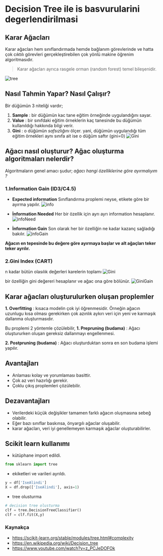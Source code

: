# Decision Tree ile is basvurularini degerlendirilmasi

## Karar Ağacları
Karar ağacları hem sınıflandırmada hemde bağlanım görevlerinde ve hatta çok cıktılı görevleri gerçekleştirebilen çok yönlü makine öğrenim algoritmasıdır.
> Karar ağacları ayrıca rasgele orman (random forest) temel bileşenidir.


![tree](https://scikit-learn.org/stable/_images/iris.svg)

## Nasıl Tahmin Yapar? Nasıl Çalışır?
Bir düğümün 3 niteliği vardır;
1. **Sample** : bir düğümün kac tane eğitim örneğinde uygulandığını sayar.
2. **Value** : bir sınıfdaki eğitim örneklerin kaç tanesinde bu düğümün kullanıldığı hakkında bilgi verir.
3. **Gini** : o düğümün *safsızlığını* ölçer. yani, düğümün uygulandığı tüm eğitim örnekleri aynı sınıfa ait ise o düğüm saftır (gini=0)
![Gini](https://yazilimkaravani.net/wp-content/uploads/2020/08/1gini_index-300x129.png)

## Ağacı nasıl oluşturur? Ağac oluşturma algoritmaları nelerdir?
Algoritmaların genel amacı şudur; *ağacı hangi özelliklerine göre ayırmalıyım ?*
### 1.Information Gain (ID3/C4.5)
* **Expected information** 
Sınıflandırma proplemi neyse, etikete göre bir ayırma yapılır.
![info]()

* **İnformation Needed**
Her bir özellik için ayrı ayrı information hesaplanır.
![infoNeed]()

* **İnformation Gain**
Son olarak her bir özelliğin ne kadar kazanç sağladığı bakılır.
![infoGain]()

**Ağacın en tepesinde bu değere göre ayırmaya başlar ve alt ağaçları teker teker ayrılır.**

### 2.Gini Index (CART)
n kadar bütün olasılık değerleri karelerin toplamı 
![Gini]()

bir özelliğin gini değereri hesaplanır ve ağac ona göre bölünür.
![GiniGain]()

## Karar ağacları oluşturulurken oluşan proplemler
**1. Overfitting** : kısaca modelin çok iyi öğrenmesidir. Örneğin ağacın uzunlugu kısa olması gerekirken çok azınlık aykırı veri için yeni ve karmaşık dallanma oluşturmasıdır.

Bu proplemi 2 yöntemle çözülebilir,
**1. Prepruning (budama)** : Ağacı oluştururken oluşan gereksiz dallanmayı engellenmesi.

**2. Postpruning (budama)** : Ağacı oluşturduktan sonra en son budama işlemi yapılır.


## Avantajları 
+ Anlaması kolay ve yorumlaması basittir.
+ Çok az veri hazırlığı gerekir.
+ Çoklu çıkış proplemleri çözülebilir.

## Dezavantajları
+ Verilerdeki küçük değişikler tamamen farklı ağacın oluşmasına sebeğ olabilir.
+ Eğer bazı sınıflar baskınsa, önyargılı ağaclar oluşabilir.
+ karar ağacları, veri iyi genellemeyen karmaşık ağaclar oluşturabilirler.

## Scikit learn kullanımı
- kütüphane import edildi.
```python
from sklearn import tree
```
- ekiketleri ve varileri ayrıldı.
```python
y = df['IseAlindi']
X = df.drop(['IseAlindi'], axis=1)
```
- tree olusturma
```python
# decision tree olusturma
clf = tree.DecisionTreeClassifier()
clf = clf.fit(X,y)
```

### Kaynakça
+ https://scikit-learn.org/stable/modules/tree.html#complexity
+ https://en.wikipedia.org/wiki/Decision_tree
+ https://www.youtube.com/watch?v=z_PCJeDOFOk
